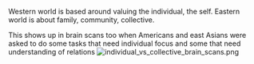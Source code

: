 Western world is based around valuing the individual, the self.
Eastern world is about family, community, collective.

This shows up in brain scans too when Americans and east Asians were asked to do some tasks that need individual focus and some that need understanding of relations
![individual_vs_collective_brain_scans.png](individual_vs_collective_brain_scans.png)
